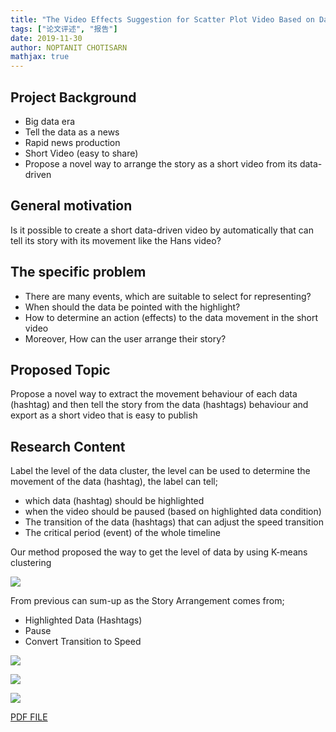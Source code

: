 ```yaml
---
title: "The Video Effects Suggestion for Scatter Plot Video Based on Data Movement Behaviour"
tags: ["论文评述", "报告"]
date: 2019-11-30
author: NOPTANIT CHOTISARN
mathjax: true
---
```


## Project Background

- Big data era
- Tell the data as a news
- Rapid news production
- Short Video (easy to share)
- Propose a novel way to arrange the story as a short video from its data-driven

## General motivation

Is it possible to create a short data-driven video by automatically that can tell its story with its movement like the Hans video?   

## The specific problem

- There are many events, which are suitable to select for representing?
- When should the data be pointed with the highlight?  
- How to determine an action (effects) to the data movement in the short video
- Moreover, How can the user arrange their story?

## Proposed Topic

Propose a novel way to extract the movement behaviour of each data (hashtag) and then tell the story from the data (hashtags) behaviour and export as a short video that is easy to publish 

## Research Content

Label the level of the data cluster, the level can be used to determine the movement of the data (hashtag), the label can tell;

- which data (hashtag) should be highlighted
- when the video should be paused (based on highlighted data condition)
- The transition of the data (hashtags) that can adjust the speed transition
- The critical period (event) of the whole timeline

Our method proposed the way to get the level of data by using K-means clustering

![](http://www.cad.zju.edu.cn/home/vagblog/images/photo_bed/2019/11/18/97310e5ce1bc90ef0fbe7c105cf7a78902c1cf62.png)

From previous can sum-up as the Story Arrangement comes from;

- Highlighted Data (Hashtags)
- Pause
- Convert Transition to Speed

![](http://www.cad.zju.edu.cn/home/vagblog/images/photo_bed/2019/11/18/42a2dcef4b487e7f10fc4c22e75300f81858a4de.png)

![](http://www.cad.zju.edu.cn/home/vagblog/images/photo_bed/2019/11/18/dab4c0208472a41615e5406bb2c7c4e69d002843.png)

![](http://www.cad.zju.edu.cn/home/vagblog/images/photo_bed/2019/11/18/d3bcd78398f738b8bd8a5c86434a84e54e6784e8.png)

[PDF FILE](https://www.yuque.com/preview/yuque/0/2019/pdf/453594/1572498229520-a051cb75-f4dd-4d47-a6a4-4b1e88c8b9f1.pdf)

